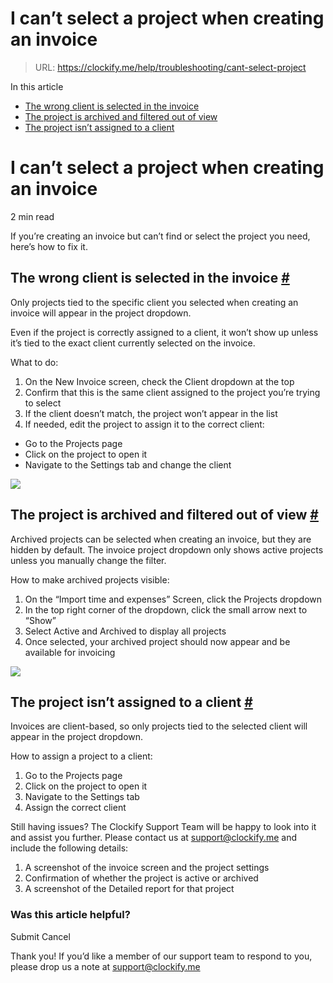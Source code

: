 # I can’t select a project when creating an invoice

> URL: https://clockify.me/help/troubleshooting/cant-select-project

In this article

* [The wrong client is selected in the invoice](#the-wrong-client-is-selected-in-the-invoice)
* [The project is archived and filtered out of view](#the-project-is-archived-and-filtered-out-of-view)
* [The project isn’t assigned to a client](#the-project-isn’t-assigned-to-a-client)

# I can’t select a project when creating an invoice

2 min read

If you’re creating an invoice but can’t find or select the project you need, here’s how to fix it.

## The wrong client is selected in the invoice [#](#the-wrong-client-is-selected-in-the-invoice)

Only projects tied to the specific client you selected when creating an invoice will appear in the project dropdown.

Even if the project is correctly assigned to a client, it won’t show up unless it’s tied to the exact client currently selected on the invoice.

What to do:

1. On the New Invoice screen, check the Client dropdown at the top
2. Confirm that this is the same client assigned to the project you’re trying to select
3. If the client doesn’t match, the project won’t appear in the list
4. If needed, edit the project to assign it to the correct client:

* Go to the Projects page
* Click on the project to open it
* Navigate to the Settings tab and change the client

![](https://clockify.me/help/wp-content/uploads/2025/06/AD_4nXfuLTqi8SrhXEYHTqGuu4NoDEVKWYZf4lCu6hS9JVvNRai3GIizE7eN_Lkm7h9s5dFpQFjOWwgeqrCIwXA29_h6vdNtnPcT9rrchmxLV2BNoXxSQrkuiS-tHuNcuoxpfhufh15r.png)

## The project is archived and filtered out of view [#](#the-project-is-archived-and-filtered-out-of-view)

Archived projects can be selected when creating an invoice, but they are hidden by default. The invoice project dropdown only shows active projects unless you manually change the filter.

How to make archived projects visible:

1. On the “Import time and expenses” Screen, click the Projects dropdown
2. In the top right corner of the dropdown, click the small arrow next to “Show”
3. Select Active and Archived to display all projects
4. Once selected, your archived project should now appear and be available for invoicing

![](https://clockify.me/help/wp-content/uploads/2025/06/AD_4nXeZUFPdXLvdPfpjr2Nw07IEBSQjDKl5IdBIFlFiHX0QUvls1uLyZu-NESEwMwfpx3TR8fNXv48jJrBih8vhyk49rFRk9lHVkeZcPwOspVKcQVBXuQCLaqdcLjQ0aJ9diRSAi3vvXA.png)

## The project isn’t assigned to a client [#](#the-project-isnt-assigned-to-a-client)

Invoices are client-based, so only projects tied to the selected client will appear in the project dropdown.

How to assign a project to a client:

1. Go to the Projects page
2. Click on the project to open it
3. Navigate to the Settings tab
4. Assign the correct client

Still having issues? The Clockify Support Team will be happy to look into it and assist you further. Please contact us at support@clockify.me and include the following details:

1. A screenshot of the invoice screen and the project settings
2. Confirmation of whether the project is active or archived
3. A screenshot of the Detailed report for that project

### Was this article helpful?

Submit
Cancel

Thank you! If you’d like a member of our support team to respond to you, please drop us a note at support@clockify.me